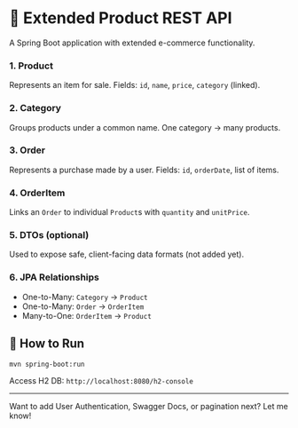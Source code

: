 # 🛒 Extended Product REST API

A Spring Boot application with extended e-commerce functionality.



### 1. Product
Represents an item for sale. Fields: `id`, `name`, `price`, `category` (linked).

### 2. Category
Groups products under a common name. One category → many products.

### 3. Order
Represents a purchase made by a user. Fields: `id`, `orderDate`, list of items.

### 4. OrderItem
Links an `Order` to individual `Product`s with `quantity` and `unitPrice`.

### 5. DTOs (optional)
Used to expose safe, client-facing data formats (not added yet).

### 6. JPA Relationships
- One-to-Many: `Category` → `Product`
- One-to-Many: `Order` → `OrderItem`
- Many-to-One: `OrderItem` → `Product`



## 🚀 How to Run

```bash
mvn spring-boot:run
```

Access H2 DB: `http://localhost:8080/h2-console`

---

Want to add User Authentication, Swagger Docs, or pagination next? Let me know!
